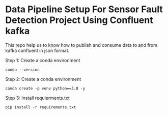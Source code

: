 # Data Pipeline Setup For Sensor Fault  Detection Project Using Confluent kafka

This repo help us to know how to publish and consume data to and from kafka confluent in json format.

Step 1: Create a conda environment
```
conda --version
```

Step 2: Create  a conda environment
```
conda create -p venv python==3.8 -y
```


Step 3: Install requierments.txt
```
pip install -r requirements.txt
```


